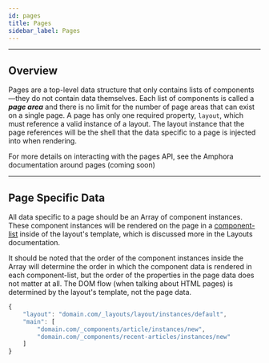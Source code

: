 ```yaml
---
id: pages
title: Pages
sidebar_label: Pages
---
```

---

## Overview
Pages are a top-level data structure that only contains lists of components—they do not contain data themselves. Each list of components is called a ***page area*** and there is no limit for the number of page areas that can exist on a single page. A page has only one required property, `layout`, which must reference a valid instance of a layout. The layout instance that the page references will be the shell that the data specific to a page is injected into when rendering.

For more details on interacting with the pages API, see the Amphora documentation around pages (coming soon)

---

## Page Specific Data
All data specific to a page should be an Array of component instances. These component instances will be rendered on the page in a [component-list](https://claycms.gitbook.io/kiln/kiln-fundamentals/components/manipulating-components#component-lists)  inside of the layout's template, which is discussed more in the Layouts documentation.

It should be noted that the order of the component instances inside the Array will determine the order in which the component data is rendered in each component-list, but the order of the properties in the page data does not matter at all. The DOM flow (when talking about HTML pages) is determined by the layout's template, not the page data.

```js
{
    "layout": "domain.com/_layouts/layout/instances/default",
    "main": [
        "domain.com/_components/article/instances/new",
        "domain.com/_components/recent-articles/instances/new"
    ]
}
```

